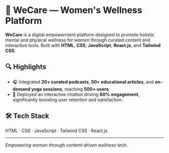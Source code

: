 # 💟 WeCare — Women's Wellness Platform

**WeCare** is a digital empowerment platform designed to promote holistic mental and physical wellness for women through curated content and interactive tools. Built with **HTML**, **CSS**, **JavaScript**, **React.js**, and **Tailwind CSS**.

## 🔍 Highlights

- 🎧 Integrated **20+ curated podcasts**, **50+ educational articles**, and **on-demand yoga sessions**, reaching **500+ users**.
- 💬 Deployed an interactive chatbot driving **60% engagement**, significantly boosting user retention and satisfaction.

## 🛠 Tech Stack

HTML · CSS · JavaScript · Tailwind CSS · React.js

---

*Empowering women through content-driven wellness tech.*
